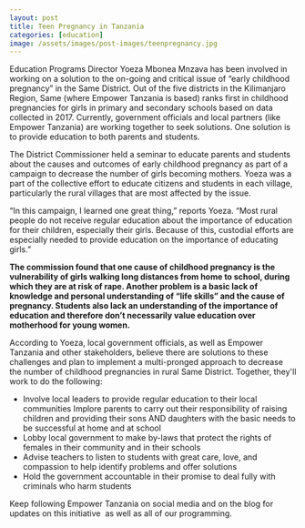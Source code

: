 ```yaml
---
layout: post
title: Teen Pregnancy in Tanzania
categories: [education]
image: /assets/images/post-images/teenpregnancy.jpg
---
```


Education Programs Director Yoeza Mbonea Mnzava has been involved in working on a solution to the on-going and critical issue of “early childhood pregnancy” in the Same District. Out of the five districts in the Kilimanjaro Region, Same (where Empower Tanzania is based) ranks first in childhood pregnancies for girls in primary and secondary schools based on data collected in 2017. Currently, government officials and local partners (like Empower Tanzania) are working together to seek solutions. One solution is to provide education to both parents and students.

The District Commissioner held a seminar to educate parents and students about the causes and outcomes of early childhood pregnancy as part of a campaign to decrease the number of girls becoming mothers. Yoeza was a part of the collective effort to educate citizens and students in each village, particularly the rural villages that are most affected by the issue.

“In this campaign, I learned one great thing,” reports Yoeza. “Most rural people do not receive regular education about the importance of education for their children, especially their girls. Because of this, custodial efforts are especially needed to provide education on the importance of educating girls.”

**The commission found that one cause of childhood pregnancy is the vulnerability of girls walking long distances from home to school, during which they are at risk of rape. Another problem is a basic lack of knowledge and personal understanding of “life skills” and the cause of pregnancy. Students also lack an understanding of the importance of education and therefore don’t necessarily value education over motherhood for young women.**

According to Yoeza, local government officials, as well as Empower Tanzania and other stakeholders, believe there are solutions to these challenges and plan to implement a multi-pronged approach to decrease the number of childhood pregnancies in rural Same District. Together, they'll work to do the following:

* Involve local leaders to provide regular education to their local communities Implore parents to carry out their responsibility of raising children and providing their sons AND daughters with the basic needs to be successful at home and at school
* Lobby local government to make by-laws that protect the rights of females in their community and in their schools
* Advise teachers to listen to students with great care, love, and compassion to help identify problems and offer solutions
* Hold the government accountable in their promise to deal fully with criminals who harm students

Keep following Empower Tanzania on social media and on the blog for updates on this initiative&nbsp; as well as all of our programming.
